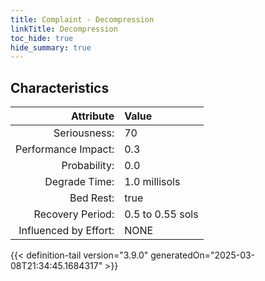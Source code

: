 ```yaml
---
title: Complaint - Decompression
linkTitle: Decompression
toc_hide: true
hide_summary: true
---
```

<!-- This is generated by the MarsSim HelpGenertor, do not edit. -->

## Characteristics

| Attribute      | Value |
|--------:|:------|
|Seriousness:|70|
|Performance Impact:|0.3|
|Probability:|0.0|
|Degrade Time:|1.0 millisols|
|Bed Rest:|true|
|Recovery Period:|0.5 to 0.55 sols|
|Influenced by Effort:|NONE|
 


{{< definition-tail version="3.9.0" generatedOn="2025-03-08T21:34:45.1684317" >}}

